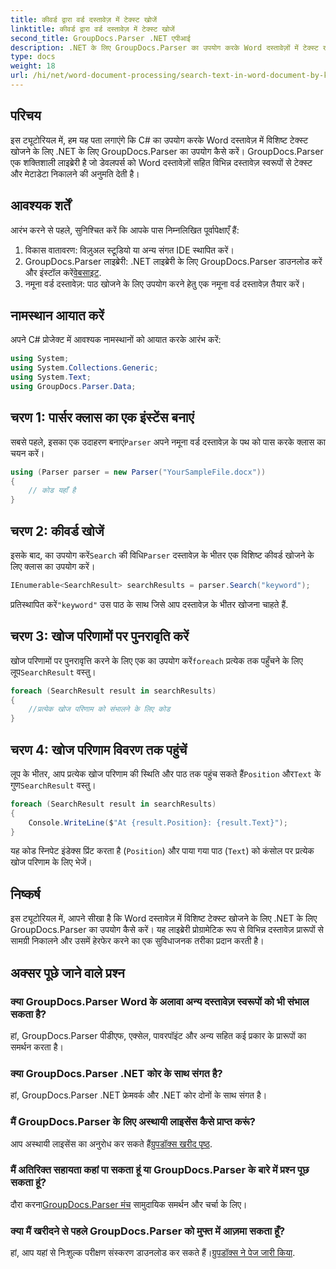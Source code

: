 ```yaml
---
title: कीवर्ड द्वारा वर्ड दस्तावेज़ में टेक्स्ट खोजें
linktitle: कीवर्ड द्वारा वर्ड दस्तावेज़ में टेक्स्ट खोजें
second_title: GroupDocs.Parser .NET एपीआई
description: .NET के लिए GroupDocs.Parser का उपयोग करके Word दस्तावेज़ों में टेक्स्ट खोजना सीखें। विशिष्ट कीवर्ड को कुशलतापूर्वक निकालें।
type: docs
weight: 18
url: /hi/net/word-document-processing/search-text-in-word-document-by-keyword/
---
```

## परिचय
इस ट्यूटोरियल में, हम यह पता लगाएंगे कि C# का उपयोग करके Word दस्तावेज़ में विशिष्ट टेक्स्ट खोजने के लिए .NET के लिए GroupDocs.Parser का उपयोग कैसे करें। GroupDocs.Parser एक शक्तिशाली लाइब्रेरी है जो डेवलपर्स को Word दस्तावेज़ों सहित विभिन्न दस्तावेज़ स्वरूपों से टेक्स्ट और मेटाडेटा निकालने की अनुमति देती है।
## आवश्यक शर्तें
आरंभ करने से पहले, सुनिश्चित करें कि आपके पास निम्नलिखित पूर्वापेक्षाएँ हैं:
1. विकास वातावरण: विज़ुअल स्टूडियो या अन्य संगत IDE स्थापित करें।
2.  GroupDocs.Parser लाइब्रेरी: .NET लाइब्रेरी के लिए GroupDocs.Parser डाउनलोड करें और इंस्टॉल करें[वेबसाइट](https://releases.groupdocs.com/parser/net/).
3. नमूना वर्ड दस्तावेज़: पाठ खोजने के लिए उपयोग करने हेतु एक नमूना वर्ड दस्तावेज़ तैयार करें।

## नामस्थान आयात करें
अपने C# प्रोजेक्ट में आवश्यक नामस्थानों को आयात करके आरंभ करें:
```csharp
using System;
using System.Collections.Generic;
using System.Text;
using GroupDocs.Parser.Data;
```
## चरण 1: पार्सर क्लास का एक इंस्टेंस बनाएं
 सबसे पहले, इसका एक उदाहरण बनाएं`Parser` अपने नमूना वर्ड दस्तावेज़ के पथ को पास करके क्लास का चयन करें।
```csharp
using (Parser parser = new Parser("YourSampleFile.docx"))
{
    // कोड यहाँ है
}
```
## चरण 2: कीवर्ड खोजें
 इसके बाद, का उपयोग करें`Search` की विधि`Parser` दस्तावेज़ के भीतर एक विशिष्ट कीवर्ड खोजने के लिए क्लास का उपयोग करें।
```csharp
IEnumerable<SearchResult> searchResults = parser.Search("keyword");
```
 प्रतिस्थापित करें`"keyword"` उस पाठ के साथ जिसे आप दस्तावेज़ के भीतर खोजना चाहते हैं.
## चरण 3: खोज परिणामों पर पुनरावृति करें
 खोज परिणामों पर पुनरावृत्ति करने के लिए एक का उपयोग करें`foreach` प्रत्येक तक पहुँचने के लिए लूप`SearchResult` वस्तु।
```csharp
foreach (SearchResult result in searchResults)
{
    //प्रत्येक खोज परिणाम को संभालने के लिए कोड
}
```
## चरण 4: खोज परिणाम विवरण तक पहुंचें
 लूप के भीतर, आप प्रत्येक खोज परिणाम की स्थिति और पाठ तक पहुंच सकते हैं`Position` और`Text` के गुण`SearchResult` वस्तु।
```csharp
foreach (SearchResult result in searchResults)
{
    Console.WriteLine($"At {result.Position}: {result.Text}");
}
```
यह कोड स्निपेट इंडेक्स प्रिंट करता है (`Position`) और पाया गया पाठ (`Text`) को कंसोल पर प्रत्येक खोज परिणाम के लिए भेजें।

## निष्कर्ष
इस ट्यूटोरियल में, आपने सीखा है कि Word दस्तावेज़ में विशिष्ट टेक्स्ट खोजने के लिए .NET के लिए GroupDocs.Parser का उपयोग कैसे करें। यह लाइब्रेरी प्रोग्रामेटिक रूप से विभिन्न दस्तावेज़ प्रारूपों से सामग्री निकालने और उसमें हेरफेर करने का एक सुविधाजनक तरीका प्रदान करती है।

## अक्सर पूछे जाने वाले प्रश्न
### क्या GroupDocs.Parser Word के अलावा अन्य दस्तावेज़ स्वरूपों को भी संभाल सकता है?
हां, GroupDocs.Parser पीडीएफ, एक्सेल, पावरपॉइंट और अन्य सहित कई प्रकार के प्रारूपों का समर्थन करता है।
### क्या GroupDocs.Parser .NET कोर के साथ संगत है?
हां, GroupDocs.Parser .NET फ्रेमवर्क और .NET कोर दोनों के साथ संगत है।
### मैं GroupDocs.Parser के लिए अस्थायी लाइसेंस कैसे प्राप्त करूं?
 आप अस्थायी लाइसेंस का अनुरोध कर सकते हैं[ग्रुपडॉक्स खरीद पृष्ठ](https://purchase.groupdocs.com/temporary-license/).
### मैं अतिरिक्त सहायता कहां पा सकता हूं या GroupDocs.Parser के बारे में प्रश्न पूछ सकता हूं?
 दौरा करना[GroupDocs.Parser मंच](https://forum.groupdocs.com/c/parser/17) सामुदायिक समर्थन और चर्चा के लिए।
### क्या मैं खरीदने से पहले GroupDocs.Parser को मुफ्त में आज़मा सकता हूँ?
 हां, आप यहां से निःशुल्क परीक्षण संस्करण डाउनलोड कर सकते हैं।[ग्रुपडॉक्स ने पेज जारी किया](https://releases.groupdocs.com/).